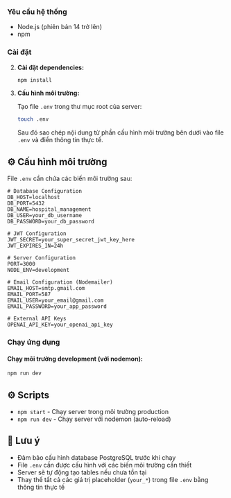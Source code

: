 ### Yêu cầu hệ thống

- Node.js (phiên bản 14 trở lên)
- npm

### Cài đặt

2. **Cài đặt dependencies:**
   ```bash
   npm install
   ```

3. **Cấu hình môi trường:**

   Tạo file `.env` trong thư mục root của server:
   ```bash
   touch .env
   ```

   Sau đó sao chép nội dung từ phần cấu hình môi trường bên dưới vào file `.env` và điền thông tin thực tế.

## ⚙️ Cấu hình môi trường

File `.env` cần chứa các biến môi trường sau:

```env
# Database Configuration
DB_HOST=localhost
DB_PORT=5432
DB_NAME=hospital_management
DB_USER=your_db_username
DB_PASSWORD=your_db_password

# JWT Configuration
JWT_SECRET=your_super_secret_jwt_key_here
JWT_EXPIRES_IN=24h

# Server Configuration
PORT=3000
NODE_ENV=development

# Email Configuration (Nodemailer)
EMAIL_HOST=smtp.gmail.com
EMAIL_PORT=587
EMAIL_USER=your_email@gmail.com
EMAIL_PASSWORD=your_app_password

# External API Keys
OPENAI_API_KEY=your_openai_api_key
```

### Chạy ứng dụng

#### Chạy môi trường development (với nodemon):

```bash
npm run dev
```

## ⚙️ Scripts

- `npm start` - Chạy server trong môi trường production
- `npm run dev` - Chạy server với nodemon (auto-reload)

## 📝 Lưu ý

- Đảm bảo cấu hình database PostgreSQL trước khi chạy
- File `.env` cần được cấu hình với các biến môi trường cần thiết
- Server sẽ tự động tạo tables nếu chưa tồn tại
- Thay thế tất cả các giá trị placeholder (`your_*`) trong file `.env` bằng thông tin thực tế